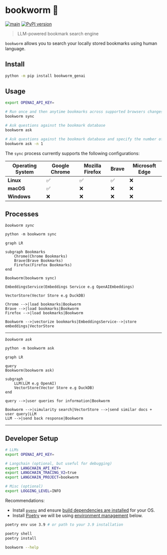 # bookworm 📖

[![main](https://github.com/kiran94/bookworm/actions/workflows/main.yml/badge.svg)](https://github.com/kiran94/bookworm/actions/workflows/main.yml) [![PyPI version](https://badge.fury.io/py/bookworm_genai.svg)](https://badge.fury.io/py/bookworm_genai)

> LLM-powered bookmark search engine

`bookworm` allows you to search your locally stored bookmarks using human language.

## Install

```bash
python -m pip install bookworm_genai
```

## Usage

```bash
export OPENAI_API_KEY=

# Run once and then anytime bookmarks across supported browsers changes
bookworm sync

# Ask questions against the bookmark database
bookworm ask

# Ask questions against the bookmark database and specify the number of results that should come back
bookworm ask -n 1
```

The `sync` process currently supports the following configurations:

| Operating System   | Google Chrome   | Mozilla Firefox   | Brave   | Microsoft Edge   |
| ------------------ | --------------- | ----------------- | ------- | ---------------- |
| **Linux**          | ✅              | ✅                | ✅      | ❌               |
| **macOS**          | ✅              | ❌                | ❌      | ❌               |
| **Windows**        | ❌              | ❌                | ❌      | ❌               |

## Processes

*`bookworm sync`*

```python
python -m bookworm sync
```

```mermaid
graph LR

subgraph Bookmarks
    Chrome(Chrome Bookmarks)
    Brave(Brave Bookmarks)
    Firefox(Firefox Bookmarks)
end

Bookworm(bookworm sync)

EmbeddingsService(Embeddings Service e.g OpenAIEmbeddings)

VectorStore(Vector Store e.g DuckDB)

Chrome -->|load bookmarks|Bookworm
Brave -->|load bookmarks|Bookworm
Firefox -->|load bookmarks|Bookworm

Bookworm -->|vectorize bookmarks|EmbeddingsService-->|store embeddings|VectorStore
```

---

*`bookworm ask`*

```python
python -m bookworm ask
```

```mermaid
graph LR

query
Bookworm(bookworm ask)

subgraph _
    LLM(LLM e.g OpenAI)
    VectorStore(Vector Store e.g DuckDB)
end

query -->|user queries for information|Bookworm

Bookworm -->|simularity search|VectorStore -->|send similar docs + user query|LLM
LLM -->|send back response|Bookworm
```

---

## Developer Setup

```bash
# LLMs
export OPENAI_API_KEY=

# Langchain (optional, but useful for debugging)
export LANGCHAIN_API_KEY=
export LANGCHAIN_TRACING_V2=true
export LANGCHAIN_PROJECT=bookworm

# Misc (optional)
export LOGGING_LEVEL=INFO
```

Recommendations:

- Install [`pyenv`](https://github.com/pyenv/pyenv?tab=readme-ov-file#installation) and ensure [build dependencies are installed](https://github.com/pyenv/pyenv?tab=readme-ov-file#install-python-build-dependencies) for your OS.
- Install [Poetry](https://python-poetry.org/docs/) we will be using [environment management](https://python-poetry.org/docs/managing-environments/) below.


```bash
poetry env use 3.9 # or path to your 3.9 installation

poetry shell
poetry install

bookworm --help
```
